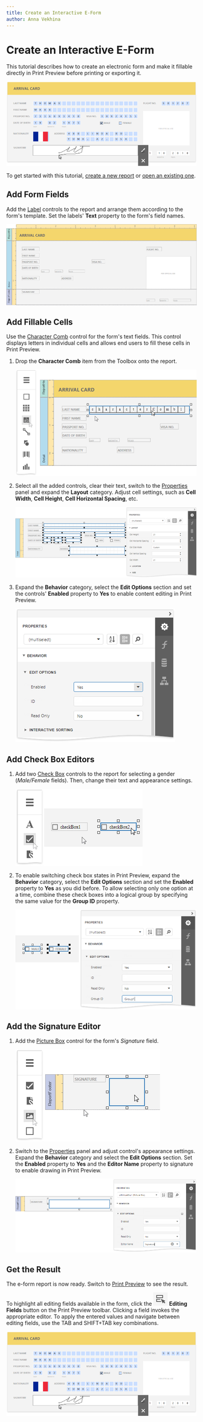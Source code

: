 ```yaml
---
title: Create an Interactive E-Form
author: Anna Vekhina
---
```

# Create an Interactive E-Form

This tutorial describes how to create an electronic form and make it fillable directly in Print Preview before printing or exporting it.

![](../../../images/eurd-web-eform-result.png)

To get started with this tutorial, [create a new report](../add-new-reports.md) or [open an existing one](../open-reports.md).

## Add Form Fields

Add the [Label](../use-report-elements/use-basic-report-controls/label.md) controls to the report and arrange them according to the form's template. Set the labels' **Text** property to the form's field names.

![](../../../images/eurd-web-eform-add-form-fields.png)

## Add Fillable Cells

Use the [Character Comb](../use-report-elements/use-basic-report-controls/character-comb.md) control for the form's text fields. This control displays letters in individual cells and allows end users to fill these cells in Print Preview.

1. Drop the **Character Comb** item from the Toolbox onto the report.
	
	![](../../../images/eurd-web-eform-add-character-comb.png)

2.  Select all the added controls, clear their text, switch to the [Properties](../../report-designer-tools/ui-panels/properties-panel.md) panel and expand the **Layout** category. Adjust cell settings, such as **Cell Width**, **Cell Height**, **Cell Horizontal Spacing**, etc.
	
	![](../../../images/eurd-web-eform-character-combs-cell-settings.png)

3. Expand the **Behavior** category, select the **Edit Options** section and set the controls' **Enabled** property to **Yes** to enable content editing in Print Preview.
	
	![](../../../images/eurd-web-eform-character-combs-edit-options-enabled.png)

## Add Check Box Editors

1. Add two [Check Box](../use-report-elements/use-basic-report-controls/check-box.md) controls to the report for selecting a gender (_Male/Female_ fields). Then, change their text and appearance settings.

    ![](../../../images/eurd-web-eform-add-check-boxes.png)

2. To enable switching check box states in Print Preview, expand the **Behavior** category, select the **Edit Options** section and set the **Enabled** property to **Yes** as you did before. To allow selecting only one option at a time, combine these check boxes into a logical group by specifying the same value for the **Group ID** property.

    ![](../../../images/eurd-web-eform-check-boxes-edit-options.png)

## Add the Signature Editor

1. Add the [Picture Box](../use-report-elements/use-basic-report-controls/picture-box.md) control for the form's _Signature_ field. 
    
    ![](../../../images/eurd-web-eform-add-picture-box.png)
     
2. Switch to the [Properties](../../report-designer-tools/ui-panels/properties-panel.md) panel and adjust control's appearance settings. Expand the **Behavior** category and select the **Edit Options** section. Set the **Enabled** property to **Yes** and the **Editor Name** property to signature to enable drawing in Print Preview.

    ![](../../../images/eurd-web-eform-picture-box-enable-drawing.png)

## Get the Result
The e-form report is now ready. Switch to [Print Preview](../preview-print-and-export-reports.md) to see the result.

To highlight all editing fields available in the form, click the ![](../../../images/eurd-web-eform-editing-fields-button.png) **Editing Fields** button on the Print Preview toolbar. Clicking a field invokes the appropriate editor. To apply the entered values and navigate between editing fields, use the TAB and SHIFT+TAB key combinations.

![](../../../images/eurd-web-eform-result.png)